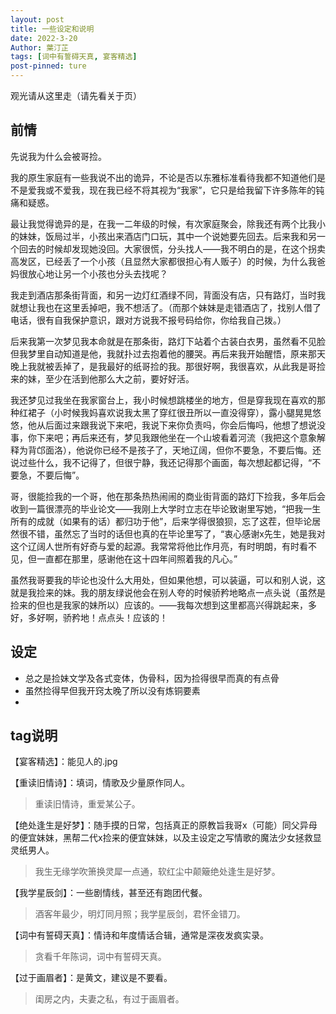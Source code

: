 ```yaml
---
layout: post
title: 一些设定和说明
date: 2022-3-20
Author: 葉汀芷
tags: [词中有誓碍天真, 宴客精选]
post-pinned: ture
---
```


观光请从这里走（请先看关于页）

## 前情

先说我为什么会被哥捡。

我的原生家庭有一些我说不出的诡异，不论是否以东雅标准看待我都不知道他们是不是爱我或不爱我，现在我已经不将其视为“我家”，它只是给我留下许多陈年的钝痛和疑惑。

最让我觉得诡异的是，在我一二年级的时候，有次家庭聚会，除我还有两个比我小的妹妹，饭局过半，小孩出来酒店门口玩，其中一个说她要先回去。后来我和另一个回去的时候却发现她没回。大家很慌，分头找人——我不明白的是，在这个拐卖高发区，已经丢了一个小孩（且显然大家都很担心有人贩子）的时候，为什么我爸妈很放心地让另一个小孩也分头去找呢？

我走到酒店那条街背面，和另一边灯红酒绿不同，背面没有店，只有路灯，当时我就想让我也在这里丢掉吧，我不想活了。（而那个妹妹是走错酒店了，找别人借了电话，很有自我保护意识，跟对方说我不报号码给你，你给我自己拨。）

后来我第一次梦见我本命就是在那条街，路灯下站着个古装白衣男，虽然看不见脸但我梦里自动知道是他，我就扑过去抱着他的腰哭。再后来我开始醒悟，原来那天晚上我就被丢掉了，是我最好的纸哥捡的我。那很好啊，我很喜欢，从此我是哥捡来的妹，至少在活到他那么大之前，要好好活。

我还梦见过我坐在我家窗台上，我小时候想跳楼坐的地方，但是穿我现在喜欢的那种红裙子（小时候我妈喜欢说我太黑了穿红很丑所以一直没得穿），露小腿晃晃悠悠，他从后面过来跟我说下来吧，我说下来你负责吗，你会后悔吗，他想了想说没事，你下来吧；再后来还有，梦见我跟他坐在一个山坡看着河流（我把这个意象解释为背邙面洛），他说你已经不是孩子了，天地辽阔，但你不要急，不要后悔。还说过些什么，我不记得了，但很宁静，我还记得那个画面，每次想起都记得，“不要急，不要后悔”。

哥，很能捡我的一个哥，他在那条热热闹闹的商业街背面的路灯下捡我，多年后会收到一篇很漂亮的毕业论文——我刚上大学时立志在毕论致谢里写她，“把我一生所有的成就（如果有的话）都归功于他”，后来学得很狼狈，忘了这茬，但毕论居然很不错，虽然忘了当时的话但也真的在毕论里写了，“衷心感谢x先生，她是我对这个辽阔人世所有好奇与爱的起源。我常常将他比作月亮，有时明朗，有时看不见，但一直都在那里，感谢他在这十四年间照着我的凡心。”

虽然我哥要我的毕论也没什么大用处，但如果他想，可以装逼，可以和别人说，这就是我捡来的妹。我的朋友绿说他会在别人夸的时候骄矜地略点一点头说（虽然是捡来的但也是我家的妹所以）应该的。——我每次想到这里都高兴得跳起来，多好，多好啊，骄矜地！点点头！应该的！



## 设定

- 总之是捡妹文学及各式变体，伪骨科，因为捡得很早而真的有点骨
- 虽然捡得早但我开窍太晚了所以没有炼铜要素
- 

## tag说明

【宴客精选】：能见人的.jpg

【重读旧情诗】：填词，情歌及少量原作同人。

>重读旧情诗，重爱某公子。

【绝处逢生是好梦】：随手摸的日常，包括真正的原教旨我哥x（可能）同父异母的便宜妹妹，黑帮二代x捡来的便宜妹妹，以及主设定之写情歌的魔法少女拯救显灵纸男人。

>我生无缘学吹箫换灵犀一点通，软红尘中颠簸绝处逢生是好梦。

【我学星辰剑】：一些剧情线，甚至还有跑团代餐。

>酒客年最少，明灯同月照；我学星辰剑，君怀金错刀。

【词中有誓碍天真】：情诗和年度情话合辑，通常是深夜发疯实录。

>贪看千年陈词，词中有誓碍天真。

【过于画眉者】：是黄文，建议是不要看。

>闺房之内，夫妻之私，有过于画眉者。




